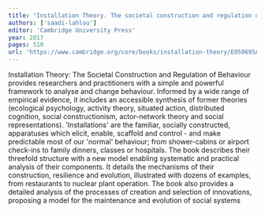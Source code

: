 ```yaml
---
title: "Installation Theory. The societal construction and regulation of behavior"
authors: ['saadi-lahlou']
editor: 'Cambridge University Press'
year: 2017
pages: 510
url: 'https://www.cambridge.org/core/books/installation-theory/E050695A55268FA3EAB3A9FBED7CAFC7#fndtn-information'
---
```

Installation Theory: The Societal Construction and Regulation of Behaviour provides researchers and practitioners with a simple and powerful framework to analyse and change behaviour. Informed by a wide range of empirical evidence, it includes an accessible synthesis of former theories (ecological psychology, activity theory, situated action, distributed cognition, social constructionism, actor-network theory and social representations). 'Installations' are the familiar, socially constructed, apparatuses which elicit, enable, scaffold and control - and make predictable most of our 'normal' behaviour; from shower-cabins or airport check-ins to family dinners, classes or hospitals. The book describes their threefold structure with a new model enabling systematic and practical analysis of their components. It details the mechanisms of their construction, resilience and evolution, illustrated with dozens of examples, from restaurants to nuclear plant operation. The book also provides a detailed analysis of the processes of creation and selection of innovations, proposing a model for the maintenance and evolution of social systems
